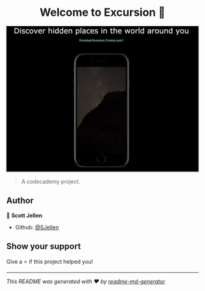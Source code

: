 <h1 align="center">Welcome to Excursion 👋</h1>

![screenshot](https://github.com/SJellen/excursion/blob/master/ScreenShot.png)

> A codecademy project.

## Author

👤 **Scott Jellen**

* Github: [@SJellen](https://github.com/SJellen)

## Show your support

Give a ⭐️ if this project helped you!

***
_This README was generated with ❤️ by [readme-md-generator](https://github.com/kefranabg/readme-md-generator)_
